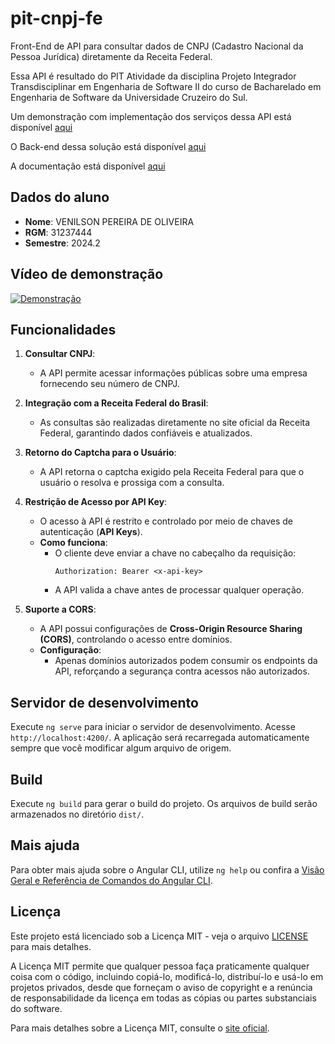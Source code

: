 # pit-cnpj-fe

Front-End de API para consultar dados de CNPJ (Cadastro Nacional da Pessoa Jurídica) diretamente da Receita Federal.

Essa API é resultado do PIT Atividade da disciplina Projeto Integrador Transdisciplinar em Engenharia de Software II do curso de Bacharelado em Engenharia de Software da Universidade Cruzeiro do Sul.

Um demonstração com implementação dos serviços dessa API está disponível [aqui](https://pit-cnpj.venith.com.br)

O Back-end dessa solução está disponível [aqui](https://github.com/VeniOliver/pit-cnpj-be)

A documentação está disponível [aqui](https://github.com/VeniOliver/pit-cnpj-be/tree/735d75d4ce6fa588b14e0a6ed08f5c967c49eafa/docs)

## Dados do aluno
- **Nome**: VENILSON PEREIRA DE OLIVEIRA
- **RGM**: 31237444
- **Semestre**: 2024.2

## Vídeo de demonstração

[![Demonstração](https://img.youtube.com/vi/fy1dzJDhMRo/0.jpg)](https://www.youtube.com/watch?v=fy1dzJDhMRo)


## Funcionalidades

1. **Consultar CNPJ**:
   - A API permite acessar informações públicas sobre uma empresa fornecendo seu número de CNPJ.

2. **Integração com a Receita Federal do Brasil**:
   - As consultas são realizadas diretamente no site oficial da Receita Federal, garantindo dados confiáveis e atualizados.

3. **Retorno do Captcha para o Usuário**:
   - A API retorna o captcha exigido pela Receita Federal para que o usuário o resolva e prossiga com a consulta.

4. **Restrição de Acesso por API Key**:
   - O acesso à API é restrito e controlado por meio de chaves de autenticação (**API Keys**).
   - **Como funciona**:
     - O cliente deve enviar a chave no cabeçalho da requisição:
       ```http
       Authorization: Bearer <x-api-key>
       ```
     - A API valida a chave antes de processar qualquer operação.

5. **Suporte a CORS**:
   - A API possui configurações de **Cross-Origin Resource Sharing (CORS)**, controlando o acesso entre domínios.
   - **Configuração**:
     - Apenas domínios autorizados podem consumir os endpoints da API, reforçando a segurança contra acessos não autorizados.

## Servidor de desenvolvimento

Execute `ng serve` para iniciar o servidor de desenvolvimento. Acesse `http://localhost:4200/`. A aplicação será recarregada automaticamente sempre que você modificar algum arquivo de origem.

## Build

Execute `ng build` para gerar o build do projeto. Os arquivos de build serão armazenados no diretório `dist/`.

## Mais ajuda

Para obter mais ajuda sobre o Angular CLI, utilize `ng help` ou confira a [Visão Geral e Referência de Comandos do Angular CLI](https://angular.io/cli).

## Licença

Este projeto está licenciado sob a Licença MIT - veja o arquivo [LICENSE](./LICENSE) para mais detalhes.

A Licença MIT permite que qualquer pessoa faça praticamente qualquer coisa com o código, incluindo copiá-lo, modificá-lo, distribuí-lo e usá-lo em projetos privados, desde que forneçam o aviso de copyright e a renúncia de responsabilidade da licença em todas as cópias ou partes substanciais do software.

Para mais detalhes sobre a Licença MIT, consulte o [site oficial](https://opensource.org/licenses/MIT).



